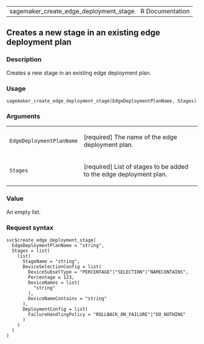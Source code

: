 <table style="width: 100%;">
<tbody>
<tr class="odd">
<td>sagemaker_create_edge_deployment_stage</td>
<td style="text-align: right;">R Documentation</td>
</tr>
</tbody>
</table>

## Creates a new stage in an existing edge deployment plan

### Description

Creates a new stage in an existing edge deployment plan.

### Usage

    sagemaker_create_edge_deployment_stage(EdgeDeploymentPlanName, Stages)

### Arguments

<table>
<colgroup>
<col style="width: 35%" />
<col style="width: 65%" />
</colgroup>
<tbody>
<tr class="odd">
<td><code
id="sagemaker_create_edge_deployment_stage_:_EdgeDeploymentPlanName">EdgeDeploymentPlanName</code></td>
<td><p>[required] The name of the edge deployment plan.</p></td>
</tr>
<tr class="even">
<td><code
id="sagemaker_create_edge_deployment_stage_:_Stages">Stages</code></td>
<td><p>[required] List of stages to be added to the edge deployment
plan.</p></td>
</tr>
</tbody>
</table>

### Value

An empty list.

### Request syntax

    svc$create_edge_deployment_stage(
      EdgeDeploymentPlanName = "string",
      Stages = list(
        list(
          StageName = "string",
          DeviceSelectionConfig = list(
            DeviceSubsetType = "PERCENTAGE"|"SELECTION"|"NAMECONTAINS",
            Percentage = 123,
            DeviceNames = list(
              "string"
            ),
            DeviceNameContains = "string"
          ),
          DeploymentConfig = list(
            FailureHandlingPolicy = "ROLLBACK_ON_FAILURE"|"DO_NOTHING"
          )
        )
      )
    )
